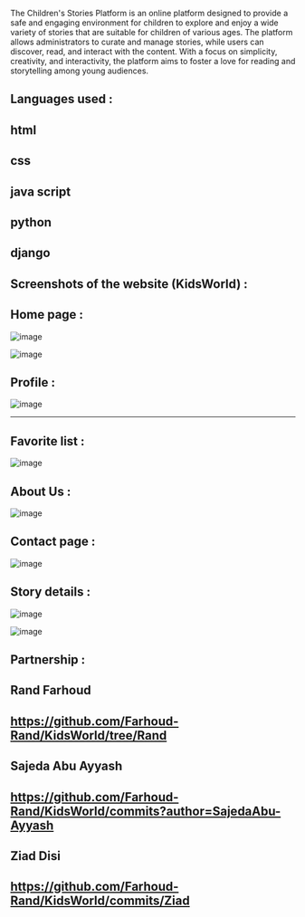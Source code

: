 The Children's Stories Platform is an online platform designed to provide 
a safe and engaging environment for children to explore and enjoy
a wide variety of stories that are suitable for children of various ages. 
The platform allows administrators to curate and manage stories, 
while users can discover, read, and interact with the content.
With a focus on simplicity, creativity, and interactivity, the platform aims
to foster a love for reading and storytelling among young audiences.



Languages used :
---

html
---
css
---
java script
---
python
---
django
---

Screenshots of the website (KidsWorld) :
---

Home page :
---

![image](https://github.com/Farhoud-Rand/KidsWorld/assets/162067676/0ce8ef08-1b9e-448e-a3ba-885a802637f8)

![image](https://github.com/Farhoud-Rand/KidsWorld/assets/162067676/e7915464-0dca-4c6f-96b4-0c93d5ce2334)





Profile :
---

![image](https://github.com/Farhoud-Rand/KidsWorld/assets/162067676/8cd6959c-152c-4b66-9377-5dce839a8927)

---

Favorite list :
---

![image](https://github.com/Farhoud-Rand/KidsWorld/assets/162067676/077fe1fe-6904-4cbe-9dc6-33a7e3df136d)

About Us :
---

![image](https://github.com/Farhoud-Rand/KidsWorld/assets/162067676/3c17069c-74d6-408c-a87f-863ae93bb3f5)

Contact page :
---

![image](https://github.com/Farhoud-Rand/KidsWorld/assets/162067676/a61eeab2-77f2-42d0-9efc-271cef5afc02)


Story details :
---

![image](https://github.com/Farhoud-Rand/KidsWorld/assets/162067676/88cc0196-5d74-48d1-bd0c-b7cbf871ebee)


![image](https://github.com/Farhoud-Rand/KidsWorld/assets/162067676/92dd8bec-9e64-45a8-b648-a14e361170fb)



Partnership :
---

Rand Farhoud 
---
https://github.com/Farhoud-Rand/KidsWorld/tree/Rand
---

Sajeda Abu Ayyash
---
https://github.com/Farhoud-Rand/KidsWorld/commits?author=SajedaAbu-Ayyash
---

Ziad Disi
---

https://github.com/Farhoud-Rand/KidsWorld/commits/Ziad
---








